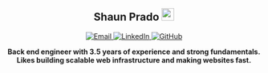 <h2 align="center">Shaun Prado <img src="https://s8.gifyu.com/images/979447220829032478.gif" height="25px"></h2>

<p align="center">
  <a href="mailto:shaunprado@hotmail.com">
    <img alt="Email" src="https://img.shields.io/badge/Email-%23EA4335.svg?&style=for-the-badge&logo=gmail&logoColor=white"/>
  </a>
  <a href="https://www.linkedin.com/in/shaunprado">
    <img alt="LinkedIn" src="https://img.shields.io/badge/LinkedIn-%230077B5.svg?&style=for-the-badge&logo=linkedin&logoColor=white"/>
  </a>
  <a href="https://github.com/shaunprado">
    <img alt="GitHub" src="https://img.shields.io/badge/GitHub-%23121011.svg?&style=for-the-badge&logo=github&logoColor=white"/>
  </a>
</p>

<p align="center">
  <strong>Back end engineer with 3.5 years of experience and strong fundamentals. Likes building scalable web infrastructure and making websites fast.</strong>
</p>

<p align="center">
    <img alt="" src="https://github-readme-stats.vercel.app/api?username=shaunprado&theme=tokyonight&show_icons=true">
</p>

<!--
**ShaunPrado/ShaunPrado** is a ✨ _special_ ✨ repository because its `README.md` (this file) appears on your GitHub profile.

Here are some ideas to get you started:

- 🔭 I’m currently working on ...
- 🌱 I’m currently learning ...
- 👯 I’m looking to collaborate on ...
- 🤔 I’m looking for help with ...
- 💬 Ask me about ...
- 📫 How to reach me: ...
- 😄 Pronouns: ...
- ⚡ Fun fact: ...
-->

